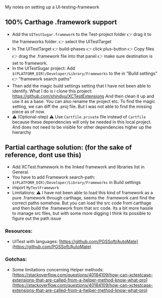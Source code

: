 My notes on setting up a UI-testing-framework<!--more-->

## 100% Carthage .framework support
- Add the `UITestSugar.framework` to the Test-project folder 👉 drag it to the frameworks folder. 👉 select the UITestTarget
- In The UITestTarget  👉 build-phases 👉 click plus-button 👉 Copy files 👉 drag the .framework file into that panel 👉 make sure destination is set to framework.
- In the UITestSugar project: Add `$(PLATFORM_DIR)/Developer/Library/Frameworks` to the in "Build settings" 👉 "framework search paths"
- Then add the magic build settings setting that I have not been able to identify. What I do is i clone this project: https://github.com/shindyu/XCTestExtensions And then clean it up and use it as a base. You can also rename the project etc. To find the magic setting, we can diff the .proj file. But I was not able to find the missing piece as of now.
- ⚠️️ (Optional-step) ⚠️️ Use `Cartfile.private` file instead of `Cartfile` because these dependencies will only be needed in this local project. And does not need to be visible for other dependencies higher up the hierarchy

## Partial carthage solution: (for the sake of reference, dont use this)
- Add XCTest.framework in the linked framework and libraries list in General.
- You have to add Framework search-path: `$(PLATFORM_DIR)/Developer/Library/Frameworks` in Build settings
- import `MyTestFramework`
- Limitations: ⚠️️ I have not been able to load this kind of framework as a pure .framework through carthage, seems the .framework cant find the correct paths somehow. But you can load the src code from carthage and then build the .framework from that src code. Its a bit more hassle to manage src files, but with some more digging I think its possible to figure out the path issue

### Resources:
- UITest with languages: [https://github.com/PGSSoft/AutoMate](https://github.com/PGSSoft/AutoMate)

### Gotchas:
- Some limitations concerning Helper methods: [https://stackoverflow.com/questions/40184109/how-can-xctestcase-extensions-that-are-called-from-a-helper-method-know-what-pro](https://stackoverflow.com/questions/40184109/how-can-xctestcase-extensions-that-are-called-from-a-helper-method-know-what-pro)
